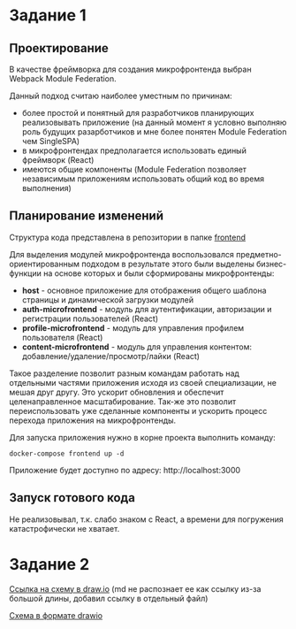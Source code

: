 # Задание 1
## Проектирование
В качестве фреймворка для создания микрофронтенда выбран Webpack Module Federation.

Данный подход считаю наиболее уместным по причинам:
- более простой и понятный для разработчиков планирующих реализовывать приложение (на данный момент я условно выполняю роль будущих разарботчиков и мне более понятен Module Federation чем SingleSPA)
- в микрофронтендах предполагается использовать единый фреймворк (React)
- имеются общие компоненты (Module Federation позволяет независимым приложениям использовать общий код во время выполнения)


## Планирование изменений
Структура кода представлена в репозитории в папке [frontend](frontend)

Для выделения модулей микрофронтенда воспользовался предметно-ориентированным подходом в результате
этого были выделены бизнес-функции на основе которых и были сформированы микрофронтенды:
- **host** - основное приложение для отображения общего шаблона страницы и динамической загрузки модулей
- **auth-microfrontend** - модуль для аутентификации, авторизации и регистрации пользователей (React)
- **profile-microfrontend** - модуль для управления профилем пользователя (React)
- **content-microfrontend** - модуль для управления контентом: добавление/удаление/просмотр/лайки (React)

Такое разделение позволит разным командам работать над отдельными частями приложения исходя из своей специализации, не мешая друг другу. 
Это ускорит обновления и обеспечит целенаправленное масштабирование. Так-же это позволит переиспользовать
уже сделанные компоненты и ускорить процесс перехода приложения на микрофронтенды.

Для запуска приложения нужно в корне проекта выполнить команду:
```shell
docker-compose frontend up -d
```
Приложение будет доступно по адресу: http://localhost:3000

## Запуск готового кода
Не реализовывал, т.к. слабо знаком с React, а времени для погружения катастрофически не хватает.

# Задание 2
[Ссылка на схему в draw.io](link.txt) (md не распознает ее как ссылку из-за большой длины, добавил ссылку в отдельный файл)

[Схема в формате drawio](Сприн_1_Задание_2.drawio)
